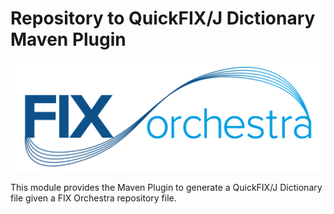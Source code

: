 # Repository to QuickFIX/J Dictionary Maven Plugin

![](../FIXorchestraLogo.png)

This module provides the Maven Plugin to generate a QuickFIX/J Dictionary file given a FIX Orchestra repository file.
